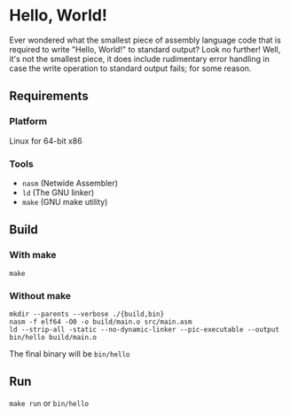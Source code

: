 # Hello, World!

Ever wondered what the smallest piece of assembly language code that is
required to write "Hello, World!" to standard output? Look no further!
Well, it's not the smallest piece, it does include rudimentary error handling
in case the write operation to standard output fails; for some reason.

## Requirements

### Platform
Linux for 64-bit x86

### Tools
* `nasm` (Netwide Assembler)
* `ld` (The GNU linker)
* `make` (GNU make utility)

## Build

### With make
`make`

### Without make
```
mkdir --parents --verbose ./{build,bin}
nasm -f elf64 -O0 -o build/main.o src/main.asm
ld --strip-all -static --no-dynamic-linker --pic-executable --output bin/hello build/main.o
```

The final binary will be `bin/hello`

## Run
`make run`
or
`bin/hello`
